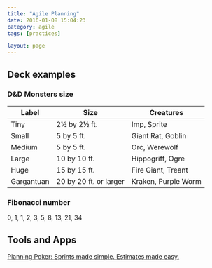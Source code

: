 ```yaml
---
title: "Agile Planning"
date: 2016-01-08 15:04:23
category: agile
tags: [practices]

layout: page
---
```


## Deck examples

### D&D Monsters size

| Label      | Size                   | Creatures           |
|------------|------------------------|---------------------|
| Tiny	     |  2½ by 2½ ft.          | Imp, Sprite         |
| Small	     |  5 by 5 ft.            | Giant Rat, Goblin   |
| Medium     |  5 by 5 ft.            | Orc, Werewolf       |
| Large	     | 10 by 10 ft.           | Hippogriff, Ogre    |
| Huge       | 15 by 15 ft.           | Fire Giant, Treant  |
| Gargantuan | 20 by 20 ft. or larger | Kraken, Purple Worm |

### Fibonacci number

0, 1, 1, 2, 3, 5, 8, 13, 21, 34

## Tools and Apps

[Planning Poker: Sprints made simple. Estimates made easy.](https://www.planningpoker.com/)
